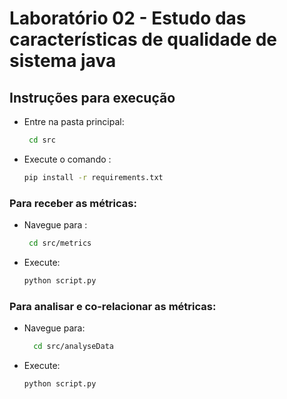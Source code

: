 # Laboratório 02 - Estudo das características de qualidade de sistema java

## Instruções para execução
- Entre na pasta principal:
  ```bash
   cd src
  ```
- Execute o comando :
  ```bash
  pip install -r requirements.txt
  ```
### Para receber as métricas:
- Navegue para :
  ```bash
   cd src/metrics
  ```
- Execute:
  ```bash
  python script.py
  ```
### Para analisar e co-relacionar as métricas:
 - Navegue para:
  	```bash
      cd src/analyseData
   ```
 - Execute:
    ```bash
    python script.py
    ```
